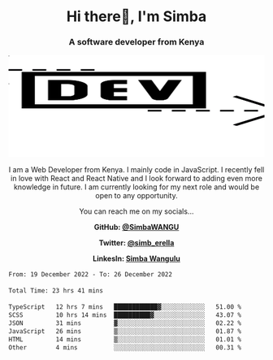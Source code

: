 
<h1 align="center"> Hi there👋, I'm Simba</h1>
<h3 align="center">A software developer from Kenya</h3>

<img src="/arrow-svgrepo-com.svg" margin="auto" width="100%" height="200px">


<p align="center">I am a Web Developer from Kenya. I mainly code in JavaScript. I recently fell in love with React and React Native and I look forward to adding even more knowledge in future. I am currently looking for my next role and would be open to any opportunity.</p>

<p align="center">You can reach me on my socials... </p>

<div align="center">

__<p>  GitHub: [@SimbaWANGU](https://github.com/SimbaWANGU)__  </p>
__<p> Twitter: [@simb_erella](https://twitter.com/simb_erella)__ </p>
__<p> LinkesIn: [Simba Wangulu](https://www.linkedin.com/in/simba-wangulu/)__ </p>

</div>

<!--START_SECTION:waka-->

```text
From: 19 December 2022 - To: 26 December 2022

Total Time: 23 hrs 41 mins

TypeScript   12 hrs 7 mins   ████████████▓░░░░░░░░░░░░   51.00 %
SCSS         10 hrs 14 mins  ██████████▓░░░░░░░░░░░░░░   43.07 %
JSON         31 mins         ▓░░░░░░░░░░░░░░░░░░░░░░░░   02.22 %
JavaScript   26 mins         ▒░░░░░░░░░░░░░░░░░░░░░░░░   01.87 %
HTML         14 mins         ▒░░░░░░░░░░░░░░░░░░░░░░░░   01.01 %
Other        4 mins          ░░░░░░░░░░░░░░░░░░░░░░░░░   00.31 %
```

<!--END_SECTION:waka-->
